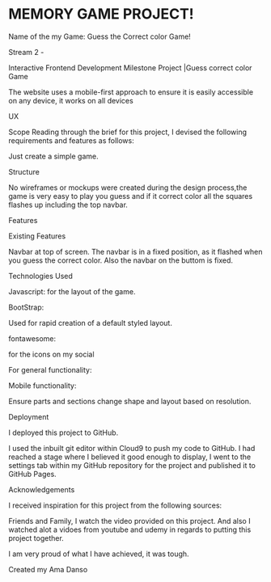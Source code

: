 
# MEMORY GAME PROJECT!

Name of the my Game: Guess the Correct color Game!


Stream 2 - 

Interactive Frontend Development Milestone Project |Guess correct color Game


The website uses a mobile-first approach to ensure it is easily accessible on any device, it works on all devices

UX

Scope
Reading through the brief for this project, I devised the following requirements and features as follows:

Just create a simple game.


Structure

No wireframes or mockups were created during the design process,the game is very easy to play you guess and if it correct color all the squares flashes up including the top navbar.

Features

Existing Features

Navbar at top of screen.
The navbar is in a fixed position, as it flashed when you guess the correct color. Also the navbar on the buttom is fixed.


Technologies Used

Javascript:
for the layout of the game.

BootStrap:

Used for rapid creation of a default styled layout.


fontawesome:

for the icons on my social


For general functionality:

Mobile functionality:

Ensure parts and sections change shape and layout based on resolution.


Deployment

I deployed this project to GitHub. 

I used the inbuilt git editor within Cloud9 to push my code to GitHub. I had reached a stage where I believed it good enough to display, I went to the settings tab within my GitHub repository for the project and published it to GitHub Pages.

Acknowledgements

I received inspiration for this project from the following sources:

Friends and Family, I watch the video provided on this project. And also I  watched alot a vidoes from youtube and udemy in regards to putting this project together.


I am very proud of what I have achieved, it was tough.

Created my Ama Danso
